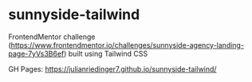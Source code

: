 # sunnyside-tailwind
FrontendMentor challenge (https://www.frontendmentor.io/challenges/sunnyside-agency-landing-page-7yVs3B6ef) built using Tailwind CSS

GH Pages: https://julianriedinger7.github.io/sunnyside-tailwind/
